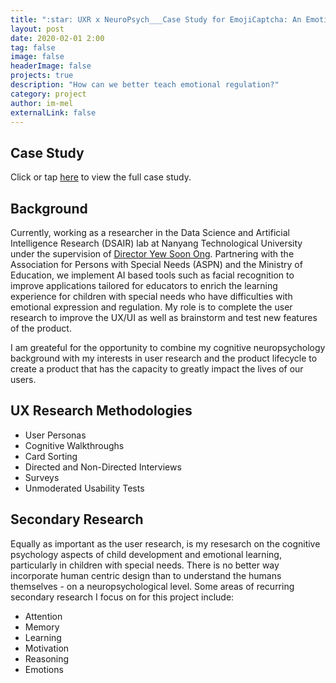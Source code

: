 ```yaml
---
title: ":star: UXR x NeuroPsych___Case Study for EmojiCaptcha: An Emotion Education Tool"
layout: post
date: 2020-02-01 2:00
tag: false
image: false
headerImage: false
projects: true
description: "How can we better teach emotional regulation?"
category: project
author: im-mel
externalLink: false
---
```


## Case Study 
Click or tap [here](https://melissafengli.wixsite.com/mysite-6/project-01) to view the full case study.

## Background
Currently, working as a researcher in the Data Science and Artificial Intelligence Research (DSAIR) lab at Nanyang Technological University under the supervision of [Director Yew Soon Ong](https://www.a-star.edu.sg/About-A-STAR/corporate-profile/people/professor-ong-yew-soon). Partnering with the Association for Persons with Special Needs (ASPN) and the Ministry of Education, we implement AI based tools such as facial recognition to improve applications tailored for educators to enrich the learning experience for children with special needs who have difficulties with emotional expression and regulation. My role is to complete the user research to improve the UX/UI as well as brainstorm and test new features of the product. 

I am greateful for the opportunity to combine my cognitive neuropsychology background with my interests in user research and the product lifecycle to create a product that has the capacity to greatly impact the lives of our users.

## UX Research Methodologies
- User Personas
- Cognitive Walkthroughs
- Card Sorting 
- Directed and Non-Directed Interviews
- Surveys
- Unmoderated Usability Tests

## Secondary Research
Equally as important as the user research, is my resesarch on the cognitive psychology aspects of child development and emotional learning, particularly in children with special needs. There is no better way incorporate human centric design than to understand the humans themselves - on a neuropsychological level. Some areas of recurring secondary research I focus on for this project include:
- Attention
- Memory
- Learning
- Motivation 
- Reasoning 
- Emotions  
